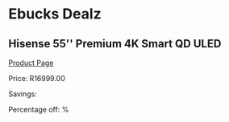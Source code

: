 
# Ebucks Dealz
## Hisense 55'' Premium 4K Smart QD ULED
[Product Page](https://www.ebucks.com/web/shop/productSelected.do?prodId=1040094465&catId=363628796)

Price: R16999.00

Savings: 

Percentage off: %
	